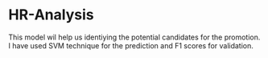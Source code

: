 # HR-Analysis
This model wil help us identiying the potential candidates for the promotion. I have used SVM technique for the prediction and F1 scores for validation. 

